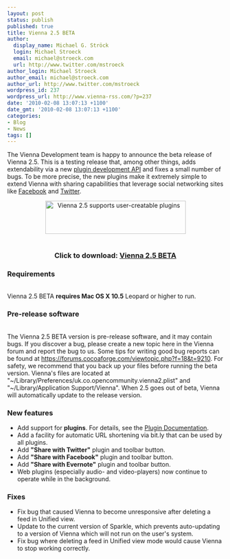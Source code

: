 ```yaml
---
layout: post
status: publish
published: true
title: Vienna 2.5 BETA
author:
  display_name: Michael G. Ströck
  login: Michael Stroeck
  email: michael@stroeck.com
  url: http://www.twitter.com/mstroeck
author_login: Michael Stroeck
author_email: michael@stroeck.com
author_url: http://www.twitter.com/mstroeck
wordpress_id: 237
wordpress_url: http://www.vienna-rss.com/?p=237
date: '2010-02-08 13:07:13 +1100'
date_gmt: '2010-02-08 13:07:13 +1100'
categories:
- Blog
- News
tags: []
---
```

<p>The Vienna Development team is happy to announce the beta release of Vienna 2.5. This is a testing release that, among other things, adds extendability via a new <a href="{{ '/development/creating-plugins' | prepend: site.baseurl }}">plugin development API</a> and fixes a small number of bugs. To be more precise, the new plugins make it extremely simple to extend Vienna with sharing capabilities that leverage social networking sites like <a href="http://www.facebook.com">Facebook</a> and <a href="http://www.twitter.com/ViennaRSS">Twitter</a>. <center><a href="https://sourceforge.net/projects/vienna-rss/files/TestVersions/2.5.0.2500/Vienna2.5.0.2500-BETA.zip/download"><img alt="Vienna 2.5 supports user-creatable plugins" src="http://www.vienna-rss.com/img/plugins.png" title="Vienna 2.5 supports user-creatable plugins" width="327" height="77" /></a><br/><br />
<h3>Click to download: <a href="https://sourceforge.net/projects/vienna-rss/files/TestVersions/2.5.0.2500/Vienna2.5.0.2500-BETA.zip/download"><strong>Vienna 2.5 BETA</strong></a></h3></center></p>
<h3>Requirements</h3><br />
Vienna 2.5 BETA <strong>requires Mac OS X 10.5</strong> Leopard or higher to run.</p>
<h3>Pre-release software</h3><br />
The Vienna 2.5 BETA version is pre-release software, and it may contain bugs. If you discover a bug, please create a new topic here in the Vienna forum and report the bug to us. Some tips for writing good bug reports can be found at <a href="https://forums.cocoaforge.com/viewtopic.php?f=18&t=9210">https://forums.cocoaforge.com/viewtopic.php?f=18&t=9210</a>. For safety, we recommend that you back up your files before running the beta version. Vienna's files are located at "~/Library/Preferences/uk.co.opencommunity.vienna2.plist" and "~/Library/Application Support/Vienna". When 2.5 goes out of beta, Vienna will automatically update to the release version.</p>
<h3>New features</h3></p>
<ul>
<li>Add support for <strong>plugins</strong>. For details, see the <a href="{{ '/development/creating-plugins' | prepend: site.baseurl }}">Plugin Documentation</a>.
<li>Add a facility for automatic URL shortening via bit.ly that can be used by all plugins.
<li>Add <strong>"Share with Twitter"</strong> plugin and toolbar button.
<li>Add <strong>"Share with Facebook"</strong> plugin and toolbar button.
<li>Add <strong>"Share with Evernote"</strong> plugin and toolbar button.
<li>Web plugins (especially audio- and video-players) now continue to operate while in the background.<br />
</ul></p>
<h3>Fixes</h3></p>
<ul>
<li>Fix bug that caused Vienna to become unresponsive after deleting a feed in Unified view.
<li>Update to the current version of Sparkle, which prevents auto-updating to a version of Vienna which will not run on the user's system.
<li>Fix bug where deleting a feed in Unified view mode would cause Vienna to stop working correctly.<br />
</ul></p>
